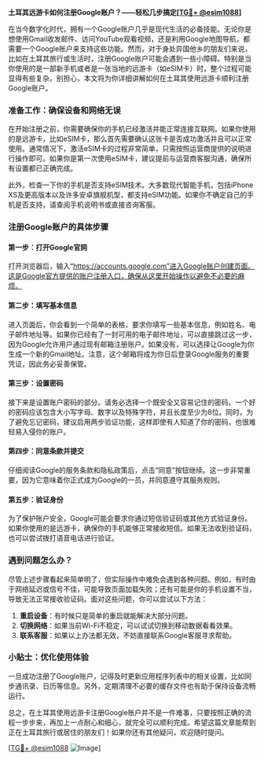 **土耳其远游卡如何注册Google账户？——轻松几步搞定[[TG💪+ @esim1088](https://t.me/s/esim1088)]**

在当今数字化时代，拥有一个Google账户几乎是现代生活的必备技能。无论你是想使用Gmail收发邮件、访问YouTube观看视频，还是利用Google地图导航，都需要一个Google账户来支持这些功能。然而，对于身处异国他乡的朋友们来说，比如在土耳其旅行或生活时，注册Google账户可能会遇到一些小障碍。特别是当你使用的是一部新手机或者是一张当地的远游卡（如eSIM卡）时，整个过程可能显得有些复杂。别担心，本文将为你详细讲解如何在土耳其使用远游卡顺利注册Google账户。

### 准备工作：确保设备和网络无误

在开始注册之前，你需要确保你的手机已经激活并能正常连接互联网。如果你使用的是远游卡，比如eSIM卡，那么首先需要确认这张卡是否成功激活并且可以正常使用。通常情况下，激活eSIM卡的过程非常简单，只需按照运营商提供的说明进行操作即可。如果你是第一次使用eSIM卡，建议提前与运营商客服沟通，确保所有设置都已正确完成。

此外，检查一下你的手机是否支持eSIM技术。大多数现代智能手机，包括iPhone XS及更高版本以及许多安卓旗舰机型，都支持eSIM功能。如果你不确定自己的手机是否支持，请查阅手机说明书或直接咨询客服。

### 注册Google账户的具体步骤

#### 第一步：打开Google官网

打开浏览器后，输入“https://accounts.google.com”进入Google账户创建页面。这是Google官方提供的账户注册入口，确保从这里开始操作以避免不必要的麻烦。

#### 第二步：填写基本信息

进入页面后，你会看到一个简单的表格，要求你填写一些基本信息，例如姓名、电子邮件地址等。如果你已经有了一封可用的电子邮件地址，可以直接跳过这一步，因为Google允许用户通过现有邮箱注册账户。如果没有，可以选择让Google为你生成一个新的Gmail地址。注意，这个邮箱将成为你日后登录Google服务的重要凭证，因此务必妥善保管。

#### 第三步：设置密码

接下来是设置账户密码的部分。请务必选择一个既安全又容易记住的密码。一个好的密码应该包含大小写字母、数字以及特殊字符，并且长度至少为8位。同时，为了避免忘记密码，建议启用两步验证功能，这样即使有人知道了你的密码，也很难轻易入侵你的账户。

#### 第四步：同意条款并提交

仔细阅读Google的服务条款和隐私政策后，点击“同意”按钮继续。这一步非常重要，因为它意味着你正式成为Google的一员，并同意遵守其服务规则。

#### 第五步：验证身份

为了保护账户安全，Google可能会要求你通过短信验证码或其他方式验证身份。如果你使用的是远游卡，确保你的手机能够正常接收短信。如果无法收到验证码，也可以尝试拨打语音电话进行验证。

### 遇到问题怎么办？

尽管上述步骤看起来简单明了，但实际操作中难免会遇到各种问题。例如，有时由于网络延迟或信号不佳，可能导致页面加载失败；还有可能是你的手机设置不当，导致无法正常接收验证码。面对这些问题，你可以尝试以下方法：

1. **重启设备**：有时候只是简单的重启就能解决大部分问题。
2. **切换网络**：如果当前Wi-Fi不稳定，可以试试切换到移动数据看看效果。
3. **联系客服**：如果以上办法都无效，不妨直接联系Google客服寻求帮助。

### 小贴士：优化使用体验

一旦成功注册了Google账户，记得及时更新应用程序列表中的相关设置，比如同步通讯录、日历等信息。另外，定期清理不必要的缓存文件也有助于保持设备流畅运行。

总之，在土耳其使用远游卡注册Google账户并不是一件难事，只要按照正确的流程一步步来，再加上一点耐心和细心，就完全可以顺利完成。希望这篇文章能帮到正在土耳其旅行或居住的朋友们！如果你还有其他疑问，欢迎随时提问。

[[TG💪+ @esim1088](https://t.me/s/esim1088) ![Image](https://i.postimg.cc/4NQfJmqS/Snipaste-2025-05-13-00-14-12.png)]